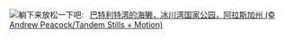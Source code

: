![](https://www.bing.com/th?id=OHR.GlacierBayOtter_ZH-CN6065209551_UHD.jpg&w=1000)躺下来放松一下吧:&nbsp;&ensp;[巴特利特湾的海獭，冰川湾国家公园，阿拉斯加州 (© Andrew Peacock/Tandem Stills + Motion)](https://www.bing.com/th?id=OHR.GlacierBayOtter_ZH-CN6065209551_UHD.jpg)
<br><br/>
